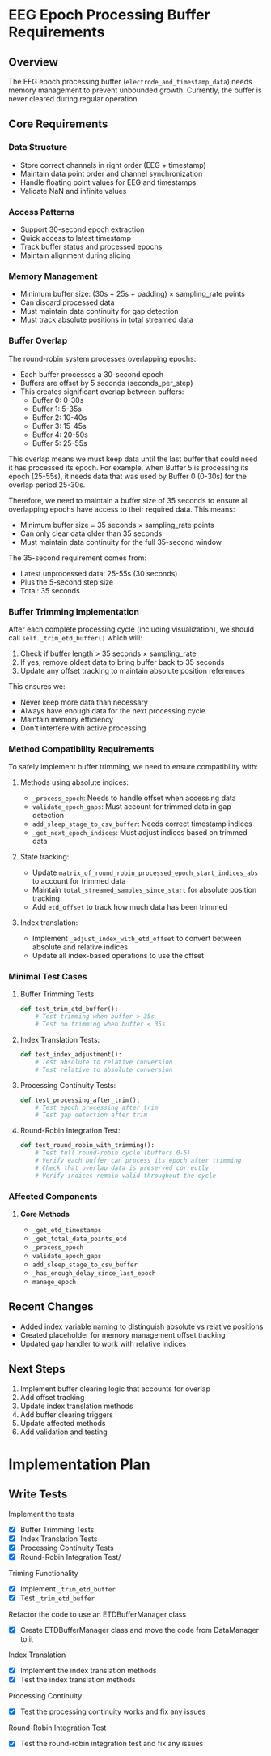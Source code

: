 # EEG Epoch Processing Buffer Requirements

## Overview

The EEG epoch processing buffer (`electrode_and_timestamp_data`) needs memory management to prevent unbounded growth. Currently, the buffer is never cleared during regular operation.

## Core Requirements

### Data Structure

- Store correct channels in right order (EEG + timestamp)
- Maintain data point order and channel synchronization
- Handle floating point values for EEG and timestamps
- Validate NaN and infinite values

### Access Patterns

- Support 30-second epoch extraction
- Quick access to latest timestamp
- Track buffer status and processed epochs
- Maintain alignment during slicing

### Memory Management

- Minimum buffer size: (30s + 25s + padding) × sampling_rate points
- Can discard processed data
- Must maintain data continuity for gap detection
- Must track absolute positions in total streamed data

### Buffer Overlap

The round-robin system processes overlapping epochs:

- Each buffer processes a 30-second epoch
- Buffers are offset by 5 seconds (seconds_per_step)
- This creates significant overlap between buffers:
  - Buffer 0: 0-30s
  - Buffer 1: 5-35s
  - Buffer 2: 10-40s
  - Buffer 3: 15-45s
  - Buffer 4: 20-50s
  - Buffer 5: 25-55s

This overlap means we must keep data until the last buffer that could need it has processed its epoch. For example, when Buffer 5 is processing its epoch (25-55s), it needs data that was used by Buffer 0 (0-30s) for the overlap period 25-30s.

Therefore, we need to maintain a buffer size of 35 seconds to ensure all overlapping epochs have access to their required data. This means:

- Minimum buffer size = 35 seconds × sampling_rate points
- Can only clear data older than 35 seconds
- Must maintain data continuity for the full 35-second window

The 35-second requirement comes from:

- Latest unprocessed data: 25-55s (30 seconds)
- Plus the 5-second step size
- Total: 35 seconds

### Buffer Trimming Implementation

After each complete processing cycle (including visualization), we should call `self._trim_etd_buffer()` which will:

1. Check if buffer length > 35 seconds × sampling_rate
2. If yes, remove oldest data to bring buffer back to 35 seconds
3. Update any offset tracking to maintain absolute position references

This ensures we:

- Never keep more data than necessary
- Always have enough data for the next processing cycle
- Maintain memory efficiency
- Don't interfere with active processing

### Method Compatibility Requirements

To safely implement buffer trimming, we need to ensure compatibility with:

1. Methods using absolute indices:

   - `_process_epoch`: Needs to handle offset when accessing data
   - `validate_epoch_gaps`: Must account for trimmed data in gap detection
   - `add_sleep_stage_to_csv_buffer`: Needs correct timestamp indices
   - `_get_next_epoch_indices`: Must adjust indices based on trimmed data

2. State tracking:

   - Update `matrix_of_round_robin_processed_epoch_start_indices_abs` to account for trimmed data
   - Maintain `total_streamed_samples_since_start` for absolute position tracking
   - Add `etd_offset` to track how much data has been trimmed

3. Index translation:
   - Implement `_adjust_index_with_etd_offset` to convert between absolute and relative indices
   - Update all index-based operations to use the offset

### Minimal Test Cases

1. Buffer Trimming Tests:

   ```python
   def test_trim_etd_buffer():
       # Test trimming when buffer > 35s
       # Test no trimming when buffer < 35s
   ```

2. Index Translation Tests:

   ```python
   def test_index_adjustment():
       # Test absolute to relative conversion
       # Test relative to absolute conversion
   ```

3. Processing Continuity Tests:

   ```python
   def test_processing_after_trim():
       # Test epoch processing after trim
       # Test gap detection after trim
   ```

4. Round-Robin Integration Test:
   ```python
   def test_round_robin_with_trimming():
       # Test full round-robin cycle (buffers 0-5)
       # Verify each buffer can process its epoch after trimming
       # Check that overlap data is preserved correctly
       # Verify indices remain valid throughout the cycle
   ```

### Affected Components

1. **Core Methods**

   - `_get_etd_timestamps`
   - `_get_total_data_points_etd`
   - `_process_epoch`
   - `validate_epoch_gaps`
   - `add_sleep_stage_to_csv_buffer`
   - `_has_enough_delay_since_last_epoch`
   - `manage_epoch`

## Recent Changes

- Added index variable naming to distinguish absolute vs relative positions
- Created placeholder for memory management offset tracking
- Updated gap handler to work with relative indices

## Next Steps

1. Implement buffer clearing logic that accounts for overlap
2. Add offset tracking
3. Update index translation methods
4. Add buffer clearing triggers
5. Update affected methods
6. Add validation and testing

# Implementation Plan

## Write Tests

Implement the tests

- [x] Buffer Trimming Tests
- [x] Index Translation Tests
- [x] Processing Continuity Tests
- [x] Round-Robin Integration Test/

Triming Functionality

- [x] Implement `_trim_etd_buffer`
- [x] Test `_trim_etd_buffer`

Refactor the code to use an ETDBufferManager class

- [x] Create ETDBufferManager class and move the code from DataManager to it

Index Translation

- [x] Implement the index translation methods
- [x] Test the index translation methods

Processing Continuity

- [x] Test the processing continuity works and fix any issues

Round-Robin Integration Test

- [x] Test the round-robin integration test and fix any issues
